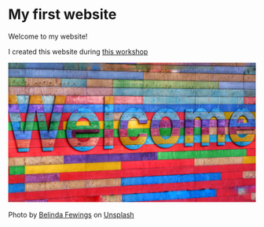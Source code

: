 # My first website

Welcome to my website!

I created this website during [this workshop](https://r-rse-git-github-zero2hero.netlify.app)

![](belinda-fewings-6wAGwpsXHE0-unsplash.jpg)

Photo by <a href="https://unsplash.com/@bel2000a?utm_source=unsplash&utm_medium=referral&utm_content=creditCopyText">Belinda Fewings</a> on <a href="https://unsplash.com/photos/6wAGwpsXHE0?utm_source=unsplash&utm_medium=referral&utm_content=creditCopyText">Unsplash</a>
  